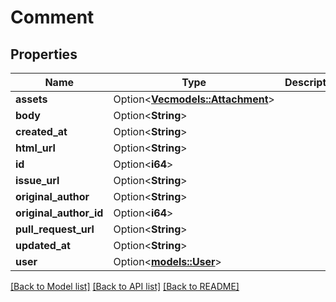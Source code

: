# Comment

## Properties

Name | Type | Description | Notes
------------ | ------------- | ------------- | -------------
**assets** | Option<[**Vec<models::Attachment>**](Attachment.md)> |  | [optional]
**body** | Option<**String**> |  | [optional]
**created_at** | Option<**String**> |  | [optional]
**html_url** | Option<**String**> |  | [optional]
**id** | Option<**i64**> |  | [optional]
**issue_url** | Option<**String**> |  | [optional]
**original_author** | Option<**String**> |  | [optional]
**original_author_id** | Option<**i64**> |  | [optional]
**pull_request_url** | Option<**String**> |  | [optional]
**updated_at** | Option<**String**> |  | [optional]
**user** | Option<[**models::User**](User.md)> |  | [optional]

[[Back to Model list]](../README.md#documentation-for-models) [[Back to API list]](../README.md#documentation-for-api-endpoints) [[Back to README]](../README.md)


